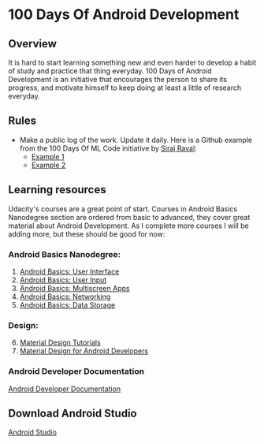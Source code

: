 # 100 Days Of Android Development

## Overview
It is hard to start learning something new and even harder to develop a habit of study and practice that thing everyday. 100 Days of Android Development is an initiative that encourages the person to share its progress, and motivate himself to keep doing at least a little of research everyday. 
 
## Rules
* Make a public log of the work. Update it daily. Here is a Github example from the 100 Days Of ML Code initiative by [Siraj Raval](https://gist.github.com/llSourcell):
  - [Example 1](https://gist.github.com/llSourcell/43194e486a92532bc343f7837b178eda)
  - [Example 2](https://github.com/LordSomen/100DaysOfML/blob/master/Log.md)

## Learning resources
Udacity's courses are a great point of start. Courses in Android Basics Nanodegree section are ordered from basic to advanced, they cover great material about Android Development. As I complete more courses I will be adding more, but these should be good for now:

### Android Basics Nanodegree:
1. [Android Basics: User Interface](https://www.udacity.com/course/android-basics-user-interface--ud834)
2. [Android Basics: User Input](https://www.udacity.com/course/android-basics-user-input--ud836)
3. [Android Basics: Multiscreen Apps](https://www.udacity.com/course/android-basics-multiscreen-apps--ud839)
4. [Android Basics: Networking](https://www.udacity.com/course/android-basics-networking--ud843)
5. [Android Basics: Data Storage](https://www.udacity.com/course/android-basics-data-storage--ud845)

### Design:
6. [Material Design Tutorials](https://material.io/collections/developer-tutorials/#)
7. [Material Design for Android Developers](https://www.udacity.com/course/material-design-for-android-developers--ud862)

### Android Developer Documentation
[Android Developer Documentation](https://developer.android.com/docs/)

## Download Android Studio
[Android Studio](https://developer.android.com/studio/)
